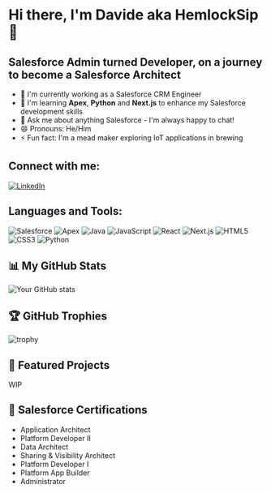# Hi there, I'm Davide aka HemlockSip 👋

## Salesforce Admin turned Developer, on a journey to become a Salesforce Architect

- 🔭 I'm currently working as a Salesforce CRM Engineer 
- 🌱 I'm learning **Apex**, **Python** and **Next.js** to enhance my Salesforce development skills
- 💬 Ask me about anything Salesforce - I'm always happy to chat!
- 😄 Pronouns: He/Him
- ⚡ Fun fact: I'm a mead maker exploring IoT applications in brewing

## Connect with me:
[![LinkedIn](https://img.shields.io/badge/LinkedIn-0077B5?style=for-the-badge&logo=linkedin&logoColor=white)](https://www.linkedin.com/in/davidetansini)

## Languages and Tools:
![Salesforce](https://img.shields.io/badge/Salesforce-00A1E0?style=for-the-badge&logo=Salesforce&logoColor=white)
![Apex](https://img.shields.io/badge/Apex-00A1E0?style=for-the-badge&logo=Salesforce&logoColor=white)
![Java](https://img.shields.io/badge/Java-ED8B00?style=for-the-badge&logo=java&logoColor=white)
![JavaScript](https://img.shields.io/badge/JavaScript-F7DF1E?style=for-the-badge&logo=javascript&logoColor=black)
![React](https://img.shields.io/badge/React-20232A?style=for-the-badge&logo=react&logoColor=61DAFB)
![Next.js](https://img.shields.io/badge/Next.js-000000?style=for-the-badge&logo=next.js&logoColor=white)
![HTML5](https://img.shields.io/badge/HTML5-E34F26?style=for-the-badge&logo=html5&logoColor=white)
![CSS3](https://img.shields.io/badge/CSS3-1572B6?style=for-the-badge&logo=css3&logoColor=white)
![Python](https://img.shields.io/badge/Python-3776AB?style=for-the-badge&logo=python&logoColor=white)

## 📊 My GitHub Stats
![Your GitHub stats](https://github-readme-stats.vercel.app/api?username=HemlockSip&show_icons=true&theme=radical)

## 🏆 GitHub Trophies
![trophy](https://github-profile-trophy.vercel.app/?username=HemlockSip&theme=nord)

## 🚀 Featured Projects
WIP

## 📜 Salesforce Certifications
- Application Architect
- Platform Developer II
- Data Architect
- Sharing & Visibility Architect
- Platform Developer I
- Platform App Builder
- Administrator
